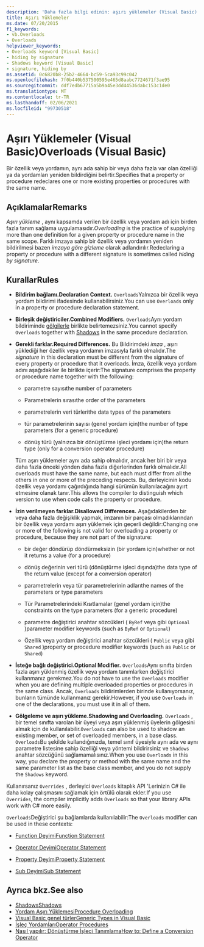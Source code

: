 ```yaml
---
description: 'Daha fazla bilgi edinin: aşırı yüklemeler (Visual Basic)'
title: Aşırı Yüklemeler
ms.date: 07/20/2015
f1_keywords:
- vb.Overloads
- Overloads
helpviewer_keywords:
- Overloads keyword [Visual Basic]
- hiding by signature
- Shadows keyword [Visual Basic]
- signature, hiding by
ms.assetid: 0c6820b8-25b2-4664-bc59-5ca93c99c042
ms.openlocfilehash: 7f0b440b537500595e465d8aabc7724671f3ae95
ms.sourcegitcommit: ddf7edb67715a5b9a45e3dd44536dabc153c1de0
ms.translationtype: MT
ms.contentlocale: tr-TR
ms.lasthandoff: 02/06/2021
ms.locfileid: "99730518"
---
```

# <a name="overloads-visual-basic"></a><span data-ttu-id="a0aea-103">Aşırı Yüklemeler (Visual Basic)</span><span class="sxs-lookup"><span data-stu-id="a0aea-103">Overloads (Visual Basic)</span></span>

<span data-ttu-id="a0aea-104">Bir özellik veya yordamın, aynı ada sahip bir veya daha fazla var olan özelliği ya da yordamları yeniden bildirdiğini belirtir.</span><span class="sxs-lookup"><span data-stu-id="a0aea-104">Specifies that a property or procedure redeclares one or more existing properties or procedures with the same name.</span></span>

## <a name="remarks"></a><span data-ttu-id="a0aea-105">Açıklamalar</span><span class="sxs-lookup"><span data-stu-id="a0aea-105">Remarks</span></span>

<span data-ttu-id="a0aea-106">*Aşırı yükleme* , aynı kapsamda verilen bir özellik veya yordam adı için birden fazla tanım sağlama uygulamasıdır.</span><span class="sxs-lookup"><span data-stu-id="a0aea-106">*Overloading* is the practice of supplying more than one definition for a given property or procedure name in the same scope.</span></span> <span data-ttu-id="a0aea-107">Farklı imzaya sahip bir özellik veya yordamın yeniden bildirilmesi bazen *imzaya göre gizleme* olarak adlandırılır.</span><span class="sxs-lookup"><span data-stu-id="a0aea-107">Redeclaring a property or procedure with a different signature is sometimes called *hiding by signature*.</span></span>

## <a name="rules"></a><span data-ttu-id="a0aea-108">Kurallar</span><span class="sxs-lookup"><span data-stu-id="a0aea-108">Rules</span></span>

- <span data-ttu-id="a0aea-109">**Bildirim bağlamı.**</span><span class="sxs-lookup"><span data-stu-id="a0aea-109">**Declaration Context.**</span></span> <span data-ttu-id="a0aea-110">`Overloads`Yalnızca bir özellik veya yordam bildirimi ifadesinde kullanabilirsiniz.</span><span class="sxs-lookup"><span data-stu-id="a0aea-110">You can use `Overloads` only in a property or procedure declaration statement.</span></span>

- <span data-ttu-id="a0aea-111">**Birleşik değiştiriciler.**</span><span class="sxs-lookup"><span data-stu-id="a0aea-111">**Combined Modifiers.**</span></span> <span data-ttu-id="a0aea-112">`Overloads`Aynı yordam bildiriminde [gölgilerle](shadows.md) birlikte belirtemezsiniz.</span><span class="sxs-lookup"><span data-stu-id="a0aea-112">You cannot specify `Overloads` together with [Shadows](shadows.md) in the same procedure declaration.</span></span>

- <span data-ttu-id="a0aea-113">**Gerekli farklar.**</span><span class="sxs-lookup"><span data-stu-id="a0aea-113">**Required Differences.**</span></span> <span data-ttu-id="a0aea-114">Bu Bildirimdeki *imza* , aşırı yüklediği her özellik veya yordamın imzasıyla farklı olmalıdır.</span><span class="sxs-lookup"><span data-stu-id="a0aea-114">The *signature* in this declaration must be different from the signature of every property or procedure that it overloads.</span></span> <span data-ttu-id="a0aea-115">İmza, özellik veya yordam adını aşağıdakiler ile birlikte içerir:</span><span class="sxs-lookup"><span data-stu-id="a0aea-115">The signature comprises the property or procedure name together with the following:</span></span>

  - <span data-ttu-id="a0aea-116">parametre sayısı</span><span class="sxs-lookup"><span data-stu-id="a0aea-116">the number of parameters</span></span>

  - <span data-ttu-id="a0aea-117">Parametrelerin sırası</span><span class="sxs-lookup"><span data-stu-id="a0aea-117">the order of the parameters</span></span>

  - <span data-ttu-id="a0aea-118">parametrelerin veri türleri</span><span class="sxs-lookup"><span data-stu-id="a0aea-118">the data types of the parameters</span></span>

  - <span data-ttu-id="a0aea-119">tür parametrelerinin sayısı (genel yordam için)</span><span class="sxs-lookup"><span data-stu-id="a0aea-119">the number of type parameters (for a generic procedure)</span></span>

  - <span data-ttu-id="a0aea-120">dönüş türü (yalnızca bir dönüştürme işleci yordamı için)</span><span class="sxs-lookup"><span data-stu-id="a0aea-120">the return type (only for a conversion operator procedure)</span></span>

  <span data-ttu-id="a0aea-121">Tüm aşırı yüklemeler aynı ada sahip olmalıdır, ancak her biri bir veya daha fazla önceki yönden daha fazla diğerlerinden farklı olmalıdır.</span><span class="sxs-lookup"><span data-stu-id="a0aea-121">All overloads must have the same name, but each must differ from all the others in one or more of the preceding respects.</span></span> <span data-ttu-id="a0aea-122">Bu, derleyicinin kodu özellik veya yordamı çağırdığında hangi sürümün kullanılacağını ayırt etmesine olanak tanır.</span><span class="sxs-lookup"><span data-stu-id="a0aea-122">This allows the compiler to distinguish which version to use when code calls the property or procedure.</span></span>

- <span data-ttu-id="a0aea-123">**İzin verilmeyen farklar.**</span><span class="sxs-lookup"><span data-stu-id="a0aea-123">**Disallowed Differences.**</span></span> <span data-ttu-id="a0aea-124">Aşağıdakilerden bir veya daha fazla değişiklik yapmak, imzanın bir parçası olmadıklarından bir özellik veya yordamı aşırı yüklemek için geçerli değildir:</span><span class="sxs-lookup"><span data-stu-id="a0aea-124">Changing one or more of the following is not valid for overloading a property or procedure, because they are not part of the signature:</span></span>

  - <span data-ttu-id="a0aea-125">bir değer döndürüp döndürmeksizin (bir yordam için)</span><span class="sxs-lookup"><span data-stu-id="a0aea-125">whether or not it returns a value (for a procedure)</span></span>

  - <span data-ttu-id="a0aea-126">dönüş değerinin veri türü (dönüştürme işleci dışında)</span><span class="sxs-lookup"><span data-stu-id="a0aea-126">the data type of the return value (except for a conversion operator)</span></span>

  - <span data-ttu-id="a0aea-127">parametrelerin veya tür parametrelerinin adları</span><span class="sxs-lookup"><span data-stu-id="a0aea-127">the names of the parameters or type parameters</span></span>

  - <span data-ttu-id="a0aea-128">Tür Parametrelerindeki Kısıtlamalar (genel yordam için)</span><span class="sxs-lookup"><span data-stu-id="a0aea-128">the constraints on the type parameters (for a generic procedure)</span></span>

  - <span data-ttu-id="a0aea-129">parametre değiştirici anahtar sözcükleri ( `ByRef` veya gibi `Optional` )</span><span class="sxs-lookup"><span data-stu-id="a0aea-129">parameter modifier keywords (such as `ByRef` or `Optional`)</span></span>

  - <span data-ttu-id="a0aea-130">Özellik veya yordam değiştirici anahtar sözcükleri ( `Public` veya gibi `Shared` )</span><span class="sxs-lookup"><span data-stu-id="a0aea-130">property or procedure modifier keywords (such as `Public` or `Shared`)</span></span>

- <span data-ttu-id="a0aea-131">**İsteğe bağlı değiştirici.**</span><span class="sxs-lookup"><span data-stu-id="a0aea-131">**Optional Modifier.**</span></span> <span data-ttu-id="a0aea-132">`Overloads`Aynı sınıfta birden fazla aşırı yüklenmiş özellik veya yordam tanımlarken değiştirici kullanmanız gerekmez.</span><span class="sxs-lookup"><span data-stu-id="a0aea-132">You do not have to use the `Overloads` modifier when you are defining multiple overloaded properties or procedures in the same class.</span></span> <span data-ttu-id="a0aea-133">Ancak, `Overloads` bildirimlerden birinde kullanıyorsanız, bunların tümünde kullanmanız gerekir.</span><span class="sxs-lookup"><span data-stu-id="a0aea-133">However, if you use `Overloads` in one of the declarations, you must use it in all of them.</span></span>

- <span data-ttu-id="a0aea-134">**Gölgeleme ve aşırı yükleme.**</span><span class="sxs-lookup"><span data-stu-id="a0aea-134">**Shadowing and Overloading.**</span></span> <span data-ttu-id="a0aea-135">`Overloads` , bir temel sınıfta varolan bir üyeyi veya aşırı yüklenmiş üyelerin gölgesini almak için de kullanılabilir.</span><span class="sxs-lookup"><span data-stu-id="a0aea-135">`Overloads` can also be used to shadow an existing member, or set of overloaded members, in a base class.</span></span> <span data-ttu-id="a0aea-136">`Overloads`Bu şekilde kullandığınızda, temel sınıf üyesiyle aynı ada ve aynı parametre listesine sahip özelliği veya yöntemi bildirirsiniz ve `Shadows` anahtar sözcüğünü sağlamamalısınız.</span><span class="sxs-lookup"><span data-stu-id="a0aea-136">When you use `Overloads` in this way, you declare the property or method with the same name and the same parameter list as the base class member, and you do not supply the `Shadows` keyword.</span></span>

<span data-ttu-id="a0aea-137">Kullanırsanız `Overrides` , derleyici `Overloads` kitaplık API 'Lerinizin C# ile daha kolay çalışmasını sağlamak için örtülü olarak ekler.</span><span class="sxs-lookup"><span data-stu-id="a0aea-137">If you use `Overrides`, the compiler implicitly adds `Overloads` so that your library APIs work with C# more easily.</span></span>

<span data-ttu-id="a0aea-138">`Overloads`Değiştirici şu bağlamlarda kullanılabilir:</span><span class="sxs-lookup"><span data-stu-id="a0aea-138">The `Overloads` modifier can be used in these contexts:</span></span>

- [<span data-ttu-id="a0aea-139">Function Deyimi</span><span class="sxs-lookup"><span data-stu-id="a0aea-139">Function Statement</span></span>](../statements/function-statement.md)

- [<span data-ttu-id="a0aea-140">Operator Deyimi</span><span class="sxs-lookup"><span data-stu-id="a0aea-140">Operator Statement</span></span>](../statements/operator-statement.md)

- [<span data-ttu-id="a0aea-141">Property Deyimi</span><span class="sxs-lookup"><span data-stu-id="a0aea-141">Property Statement</span></span>](../statements/property-statement.md)

- [<span data-ttu-id="a0aea-142">Sub Deyimi</span><span class="sxs-lookup"><span data-stu-id="a0aea-142">Sub Statement</span></span>](../statements/sub-statement.md)

## <a name="see-also"></a><span data-ttu-id="a0aea-143">Ayrıca bkz.</span><span class="sxs-lookup"><span data-stu-id="a0aea-143">See also</span></span>

- [<span data-ttu-id="a0aea-144">Shadows</span><span class="sxs-lookup"><span data-stu-id="a0aea-144">Shadows</span></span>](shadows.md)
- [<span data-ttu-id="a0aea-145">Yordam Aşırı Yüklemesi</span><span class="sxs-lookup"><span data-stu-id="a0aea-145">Procedure Overloading</span></span>](../../programming-guide/language-features/procedures/procedure-overloading.md)
- [<span data-ttu-id="a0aea-146">Visual Basic genel türler</span><span class="sxs-lookup"><span data-stu-id="a0aea-146">Generic Types in Visual Basic</span></span>](../../programming-guide/language-features/data-types/generic-types.md)
- [<span data-ttu-id="a0aea-147">İşleç Yordamları</span><span class="sxs-lookup"><span data-stu-id="a0aea-147">Operator Procedures</span></span>](../../programming-guide/language-features/procedures/operator-procedures.md)
- [<span data-ttu-id="a0aea-148">Nasıl yapılır: Dönüştürme İşleci Tanımlama</span><span class="sxs-lookup"><span data-stu-id="a0aea-148">How to: Define a Conversion Operator</span></span>](../../programming-guide/language-features/procedures/how-to-define-a-conversion-operator.md)
